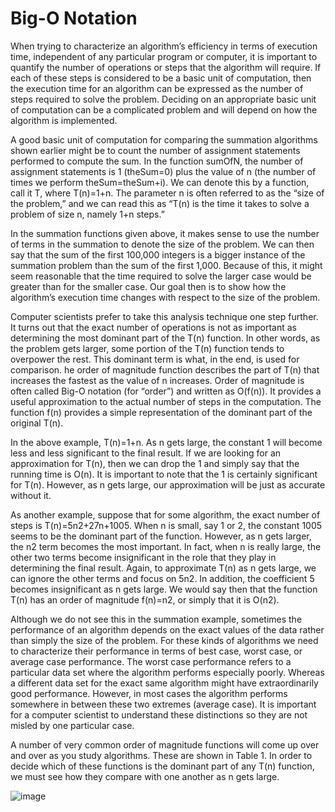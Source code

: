 # Big-O Notation
When trying to characterize an algorithm’s efficiency in terms of execution time, independent of any particular program or computer, 
it is important to quantify the number of operations or steps that the algorithm will require. 
If each of these steps is considered to be a basic unit of computation, 
then the execution time for an algorithm can be expressed as the number of steps required to solve the problem. 
Deciding on an appropriate basic unit of computation can be a complicated problem and will depend on how the algorithm is implemented.

A good basic unit of computation for comparing the summation algorithms shown earlier might be to count the number of assignment
statements performed to compute the sum. In the function sumOfN, the number of assignment statements is 1 (theSum=0) 
plus the value of n (the number of times we perform theSum=theSum+i). We can denote this by a function, call it T, where T(n)=1+n. 
The parameter n is often referred to as the “size of the problem,” and we can read this as “T(n) is the time it takes to solve a 
problem of size n, namely 1+n steps.”

In the summation functions given above, it makes sense to use the number of terms in the summation to denote the size of the problem. 
We can then say that the sum of the first 100,000 integers is a bigger instance of the summation problem than the sum of the first 1,000. 
Because of this, it might seem reasonable that the time required to solve the larger case would be greater than for the smaller case. 
Our goal then is to show how the algorithm’s execution time changes with respect to the size of the problem.

Computer scientists prefer to take this analysis technique one step further. 
It turns out that the exact number of operations is not as important as determining the most dominant part of the T(n) function.
In other words, as the problem gets larger, some portion of the T(n) function tends to overpower the rest. 
This dominant term is what, in the end, is used for comparison. 
he order of magnitude function describes the part of T(n) that increases the fastest as the value of n increases. 
Order of magnitude is often called Big-O notation (for “order”) and written as O(f(n)). 
It provides a useful approximation to the actual number of steps in the computation.
The function f(n) provides a simple representation of the dominant part of the original T(n).

In the above example, T(n)=1+n. As n gets large, the constant 1 will become less and less significant to the final result. 
If we are looking for an approximation for T(n), then we can drop the 1 and simply say that the running time is O(n). 
It is important to note that the 1 is certainly significant for T(n). However, as n gets large, our approximation will be just as
accurate without it.

As another example, suppose that for some algorithm, the exact number of steps is T(n)=5n2+27n+1005. When n is small, 
say 1 or 2, the constant 1005 seems to be the dominant part of the function. However, as n gets larger, 
the n2 term becomes the most important. In fact, when n is really large, the other two terms become insignificant in the role that 
they play in determining the final result. Again, to approximate T(n) as n gets large, we can ignore the other terms and focus on 5n2. 
In addition, the coefficient 5 becomes insignificant as n gets large. We would say then that the function T(n) has an order of magnitude f(n)=n2, or simply that it is O(n2).

Although we do not see this in the summation example, sometimes the performance of an algorithm depends on the exact values 
of the data rather than simply the size of the problem. 
For these kinds of algorithms we need to characterize their performance in terms of best case, worst case, or average case performance.
The worst case performance refers to a particular data set where the algorithm performs especially poorly. 
Whereas a different data set for the exact same algorithm might have extraordinarily good performance. 
However, in most cases the algorithm performs somewhere in between these two extremes (average case).
It is important for a computer scientist to understand these distinctions so they are not misled by one particular case.

A number of very common order of magnitude functions will come up over and over as you study algorithms. 
These are shown in Table 1. In order to decide which of these functions is the dominant part of any T(n) function, 
we must see how they compare with one another as n gets large.

![image](https://user-images.githubusercontent.com/47218880/52651566-05ed3980-2eb2-11e9-8688-929d6b8c9bd3.png)










